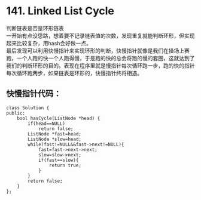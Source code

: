 # 141. Linked List Cycle
判断链表是否是环形链表  
一开始有点没思路，想着要不记录链表值的次数，发现重复就能判断环形，但实现起来比较复杂，用hash会好做一点。  
最后发现可以利用快慢指针来实现环形的判断，快慢指针就像是我们在操场上赛跑，一个人跑的快一个人跑得慢，于是跑的快的总会将跑的慢的套圈，这就达到了我们的判断环形的目的。表现在程序里就是慢指针每次循环跑一步，跑的快的指针每次循环跑两步，如果链表是环形的，快慢指针终将相遇。
## 快慢指针代码：
```
class Solution {
public:
    bool hasCycle(ListNode *head) {
        if(head==NULL)
            return false;
        ListNode *fast=head;
        ListNode *slow=head;
        while(fast!=NULL&&fast->next!=NULL){
            fast=fast->next->next;
            slow=slow->next;
            if(fast==slow){
                return true;
            }
        }
        return false;
    }
};
```
